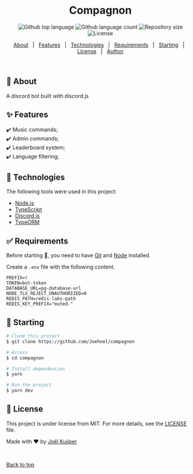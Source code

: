
<h1 align="center">Compagnon</h1>

<p align="center">
  <img alt="Github top language" src="https://img.shields.io/github/languages/top/Joehoel/compagnon?color=FFC600">

  <img alt="Github language count" src="https://img.shields.io/github/languages/count/Joehoel/compagnon?color=FFC600">

  <img alt="Repository size" src="https://img.shields.io/github/repo-size/Joehoel/compagnon?color=FFC600">

  <img alt="License" src="https://img.shields.io/github/license/Joehoel/compagnon?color=FFC600">

  <!-- <img alt="Github issues" src="https://img.shields.io/github/issues/Joehoel/compagnon?color=FFC600" /> -->

  <!-- <img alt="Github forks" src="https://img.shields.io/github/forks/Joehoel/compagnon?color=FFC600" /> -->

  <!-- <img alt="Github stars" src="https://img.shields.io/github/stars/Joehoel/compagnon?color=FFC600" /> -->
</p>

<!-- Status -->

<!-- <h4 align="center">
	🚧  Compagnon 🚀 Under construction...  🚧
</h4>

<hr> -->

<p align="center">
  <a href="#dart-about">About</a> &#xa0; | &#xa0;
  <a href="#sparkles-features">Features</a> &#xa0; | &#xa0;
  <a href="#rocket-technologies">Technologies</a> &#xa0; | &#xa0;
  <a href="#white_check_mark-requirements">Requirements</a> &#xa0; | &#xa0;
  <a href="#checkered_flag-starting">Starting</a> &#xa0; | &#xa0;
  <a href="#memo-license">License</a> &#xa0; | &#xa0;
  <a href="https://github.com/Joehoel" target="_blank">Author</a>
</p>

<br>

## :dart: About ##

A discord bot built with discord.js

## :sparkles: Features ##

:heavy_check_mark: Music commands;\
:heavy_check_mark: Admin commands;\
:heavy_check_mark: Leaderboard system;\
:heavy_check_mark: Language filtering;

## :rocket: Technologies ##

The following tools were used in this project:

- [Node.js](https://nodejs.org/en/)
- [TypeScript](https://www.typescriptlang.org/)
- [Discord.js](https://discord.js.org/#/)
- [TypeORM](https://typeorm.io/#/)

## :white_check_mark: Requirements ##

Before starting :checkered_flag:, you need to have [Git](https://git-scm.com) and [Node](https://nodejs.org/en/) installed.

Create a `.env` file with the following content.
```env
PREFIX=!
TOKEN=bot-token
DATABASE_URL=pg-database-url
NODE_TLS_REJECT_UNAUTHORIZED=0
REDIS_PATH=redis-labs-path
REDIS_KEY_PREFIX="muted-"
```

## :checkered_flag: Starting ##

```bash
# Clone this project
$ git clone https://github.com/Joehoel/compagnon

# Access
$ cd compagnon

# Install dependencies
$ yarn

# Run the project
$ yarn dev
```

## :memo: License ##

This project is under license from MIT. For more details, see the [LICENSE](LICENSE) file.


Made with :heart: by <a href="https://github.com/Joehoel" target="_blank">Joël Kuijper</a>

&#xa0;

<a href="#top">Back to top</a>
